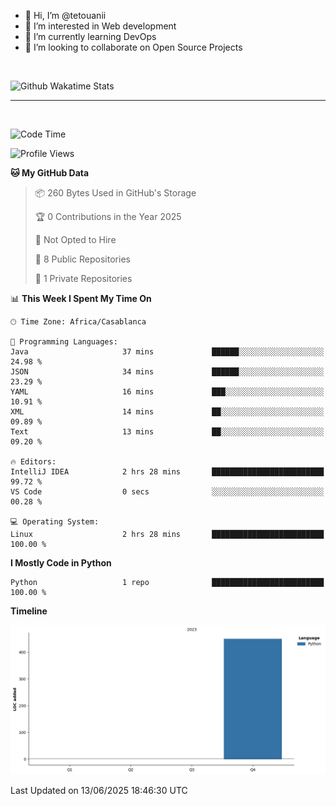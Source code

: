 - 👋 Hi, I’m @tetouanii
- 👀 I’m interested in Web development
- 🌱 I’m currently learning DevOps
- 💞️ I’m looking to collaborate on Open Source Projects

<br/>


![Github Wakatime Stats](https://github-readme-stats.vercel.app/api/wakatime/?username=@walidbosso&layout=compact&&theme=default&link="https://www.github.com/USERNAME/") 

--- 

<br/>


  
<!--START_SECTION:waka-->
![Code Time](http://img.shields.io/badge/Code%20Time-488%20hrs%2037%20mins-blue)

![Profile Views](http://img.shields.io/badge/Profile%20Views-0-blue)

**🐱 My GitHub Data** 

> 📦 260 Bytes Used in GitHub's Storage 
 > 
> 🏆 0 Contributions in the Year 2025
 > 
> 🚫 Not Opted to Hire
 > 
> 📜 8 Public Repositories 
 > 
> 🔑 1 Private Repositories 
 > 
📊 **This Week I Spent My Time On** 

```text
🕑︎ Time Zone: Africa/Casablanca

💬 Programming Languages: 
Java                     37 mins             ██████░░░░░░░░░░░░░░░░░░░   24.98 % 
JSON                     34 mins             ██████░░░░░░░░░░░░░░░░░░░   23.29 % 
YAML                     16 mins             ███░░░░░░░░░░░░░░░░░░░░░░   10.91 % 
XML                      14 mins             ██░░░░░░░░░░░░░░░░░░░░░░░   09.89 % 
Text                     13 mins             ██░░░░░░░░░░░░░░░░░░░░░░░   09.20 % 

🔥 Editors: 
IntelliJ IDEA            2 hrs 28 mins       █████████████████████████   99.72 % 
VS Code                  0 secs              ░░░░░░░░░░░░░░░░░░░░░░░░░   00.28 % 

💻 Operating System: 
Linux                    2 hrs 28 mins       █████████████████████████   100.00 % 
```

**I Mostly Code in Python** 

```text
Python                   1 repo              █████████████████████████   100.00 % 
```



**Timeline**

![Lines of Code chart](https://raw.githubusercontent.com/tetouanii/tetouanii/main/assets/bar_graph.png)


 Last Updated on 13/06/2025 18:46:30 UTC
<!--END_SECTION:waka-->
